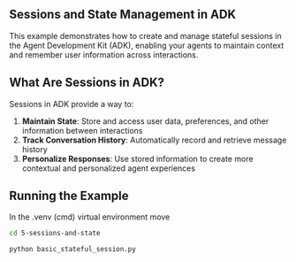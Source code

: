 ## Sessions and State Management in ADK

This example demonstrates how to create and manage stateful sessions in the Agent
Development Kit (ADK), enabling your agents to maintain context and remember user
information across interactions.

## What Are Sessions in ADK?

Sessions in ADK provide a way to:

1. **Maintain State**: Store and access user data, preferences, and other information
   between interactions
2. **Track Conversation History**: Automatically record and retrieve message history
3. **Personalize Responses**: Use stored information to create more contextual and
   personalized agent experiences

## Running the Example

In the .venv (cmd) virtual environment move

```bash
cd 5-sessions-and-state

python basic_stateful_session.py

```
